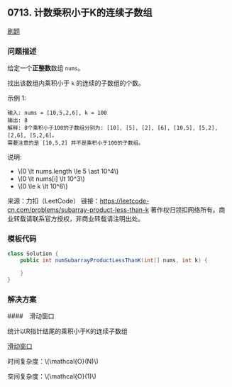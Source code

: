<script src="https://cdn.bootcss.com/mathjax/2.7.7/MathJax.js?config=TeX-AMS-MML_HTMLorMML"></script>

## 0713. 计数乘积小于K的连续子数组

[刷题](qu0713/solu/Solution.java)

### 问题描述

给定一个**正整数**数组 `nums`。

找出该数组内乘积小于 `k` 的连续的子数组的个数。

示例 1:

```
输入: nums = [10,5,2,6], k = 100
输出: 8
解释: 8个乘积小于100的子数组分别为: [10], [5], [2], [6], [10,5], [5,2], [2,6], [5,2,6]。
需要注意的是 [10,5,2] 并不是乘积小于100的子数组。
```

说明:

* \\(0 \lt nums.length \le 5 \ast 10^4\\)
* \\(0 \lt nums[i] \lt 10^3\\)
* \\(0 \le k \lt 10^6\\)

来源：力扣（LeetCode）
链接：https://leetcode-cn.com/problems/subarray-product-less-than-k
著作权归领扣网络所有。商业转载请联系官方授权，非商业转载请注明出处。

### 模板代码

``` java
class Solution {
    public int numSubarrayProductLessThanK(int[] nums, int k) {

    }
}
```

### 解决方案

####　滑动窗口

统计以R指针结尾的乘积小于K的连续子数组

[滑动窗口](qu0713/solu1/Solution.java)

时间复杂度：\\(\mathcal{O}(N)\\)

空间复杂度：\\(\mathcal{O}(1)\\)
